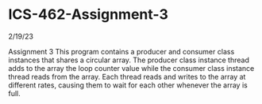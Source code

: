 # ICS-462-Assignment-3

2/19/23

Assignment 3
This program contains a producer and consumer class instances that shares a circular array. The producer class instance thread adds to the array the loop counter value while the consumer class instance thread reads from the array. Each thread reads and writes to the array at different rates, causing them to wait for each other whenever the array is full.
